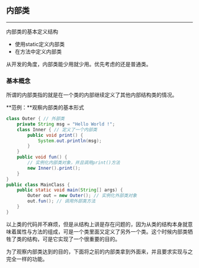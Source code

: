 ## 内部类

---

内部类的基本定义结构

* 使用static定义内部类
* 在方法中定义内部类

从开发的角度，内部类能少用就少用。优先考虑的还是普通类。

### 基本概念

所谓的内部类指的就是在一个类的内部继续定义了其他内部结构类的情况。

**范例：**观察内部类的基本形式

```java
class Outer { // 外部类
	private String msg = "Hello World !";
	class Inner { // 定义了一个内部类
		public void print() {
			System.out.println(msg);
		}
	}
	public void fun() {
		// 实例化内部类对象，并且调用print()方法
		new Inner().print();
	}
}
public class MainClass {
	public static void main(String[] args) {
		Outer out = new Outer(); // 实例化外部类对象
		out.fun(); // 调用外部类方法
	}
}
```

以上类的代码并不麻烦，但是从结构上讲是存在问题的，因为从类的结构本身就意味着属性与方法的组成，可是一个类里面又定义了另外一个类。这个时候内部类牺牲了类的结构，可是它实现了一个很重要的目的。

为了观察内部类达到的目的，下面将之前的内部类拿到外面来，并且要求实现与之完全一样的功能。

